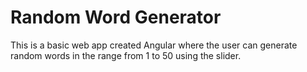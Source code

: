 # Random Word Generator

This is a basic web app created Angular where the user can generate random words in the range from 1 to 50 using the slider.
